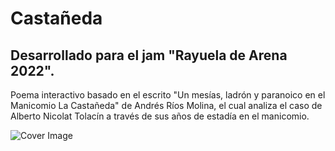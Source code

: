 # Castañeda
## Desarrollado para el jam "Rayuela de Arena 2022".

Poema interactivo basado en el escrito "Un mesías, ladrón y paranoico en el Manicomio La Castañeda" de Andrés Ríos Molina, el cual analiza el caso de Alberto Nicolat Tolacín a través de sus años de estadía en el manicomio.

![Cover Image](https://www.dropbox.com/s/3j1cjg6akwwqs3t/cover_02.png?dl=0)
